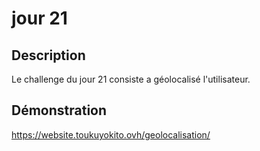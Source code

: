# jour 21
## Description
Le challenge du jour 21 consiste a géolocalisé l'utilisateur.

## Démonstration
https://website.toukuyokito.ovh/geolocalisation/

